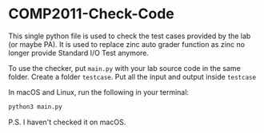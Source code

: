 # COMP2011-Check-Code

This single python file is used to check the test cases provided by the lab (or maybe PA). It is used to replace zinc auto grader function as zinc no longer provide Standard I/O Test anymore.

To use the checker, put `main.py` with your lab source code in the same folder. Create a folder `testcase`. Put all the input and output inside `testcase`

In macOS and Linux, run the following in your terminal:

```py
python3 main.py
```

P.S. I haven't checked it on macOS.
